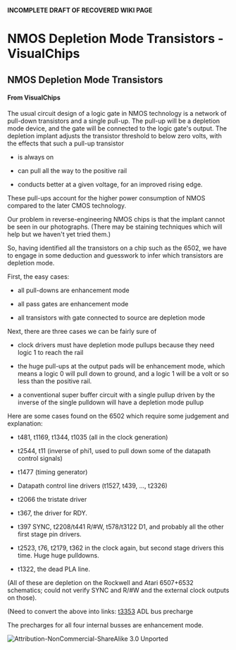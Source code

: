 **INCOMPLETE DRAFT OF RECOVERED WIKI PAGE**

# NMOS Depletion Mode Transistors - VisualChips


	

	
	


## NMOS Depletion Mode Transistors


	

		


#### From VisualChips


		

		

		

The usual circuit design of a logic gate in NMOS technology is a network of pull-down transistors and a single pull-up. The pull-up will be a depletion mode device, and the gate will be connected to the logic gate's output. The depletion implant adjusts the transistor threshold to below zero volts, with the effects that such a pull-up transistor


-  is always on

-  can pull all the way to the positive rail

-  conducts better at a given voltage, for an improved rising edge.

These pull-ups account for the higher power consumption of NMOS compared to the later CMOS technology.


Our problem in reverse-engineering NMOS chips is that the implant cannot be seen in our photographs.  (There may be staining techniques which will help but we haven't yet tried them.)


So, having identified all the transistors on a chip such as the 6502, we have to engage in some deduction and guesswork to infer which transistors are depletion mode.


First, the easy cases:


-  all pull-downs are enhancement mode

-  all pass gates are enhancement mode

-  all transistors with gate connected to source are depletion mode

Next, there are three cases we can be fairly sure of


-  clock drivers must have depletion mode pullups because they need logic 1 to reach the rail 

-  the huge pull-ups at the output pads will be enhancement mode, which means a logic 0 will pull down to ground, and a logic 1 will be a volt or so less than the positive rail.

-  a conventional super buffer circuit with a single pullup driven by the inverse of the single pulldown will have a depletion mode pullup

Here are some cases found on the 6502 which require some judgement and explanation:


-  t481, t1169, t1344, t1035 (all in the clock generation)

-  t2544, t11  (inverse of phi1, used to pull down some of the datapath control signals)

-  t1477 (timing generator)

-  Datapath control line drivers (t1527, t439, ..., t2326)

-  t2066 the tristate driver

-  t367, the driver for RDY.

-  t397 SYNC, t2208/t441 R/#W, t578/t3122 D1, and probably all the other first stage pin drivers.

-  t2523, t76, t2179, t362 in the clock again, but second stage drivers this time.  Huge huge pulldowns.

-  t1322, the dead PLA line.

(All of these are depletion on the Rockwell and Atari 6507+6532 schematics; could not verify SYNC and R/#W and the external clock outputs on those).


(Need to convert the above into links: 
[t3353](http://visual6502.org/JSSim/expert.html?nosim=t&find=t3353) ADL bus precharge


The precharges for all four internal busses are enhancement mode.



![Attribution-NonCommercial-ShareAlike 3.0 Unported](http://i.creativecommons.org/l/by-nc-sa/3.0/88x31.png)

